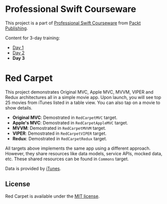 # Professional Swift Courseware

This project is a part of [Professional Swift Courseware](https://www.packtpub.com/) from [Packt Publishing](https://www.packtpub.com/).

Content for 3-day training:

* [Day 1](https://github.com/gokselkoksal/RedCarpet/)
* [Day 2](https://github.com/gokselkoksal/RedCarpet/)
* **Day 3**

# Red Carpet

This project demonstrates Original MVC, Apple MVC, MVVM, VIPER and Redux architectures all in a simple movie app. Upon launch, you will see top 25 movies from iTunes listed in a table view. You can also tap on a movie to show details.

* **Original MVC**: Demostrated in `RedCarpetMVC` target.
* **Apple's MVC**: Demostrated in `RedCarpetAppleMVC` target.
* **MVVM**: Demostrated in `RedCarpetMVVM` target.
* **VIPER**: Demostrated in `RedCarpetVIPER` target.
* **Redux**: Demostrated in `RedCarpetRedux` target.

All targets above implements the same app using a different approach. However, they share resources like data models, service APIs, mocked data, etc. These shared resources can be found in `Commons` target.

Data is provided by [iTunes](https://rss.itunes.apple.com/en-us).

## License

Red Carpet is available under the [MIT license](https://github.com/gokselkoksal/RedCarpet/blob/master/LICENSE.txt).
